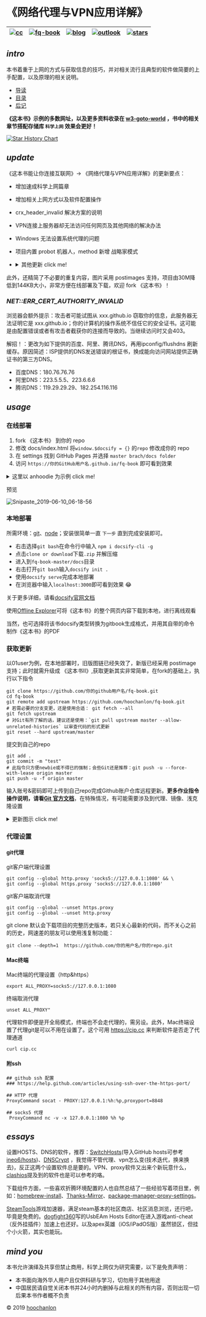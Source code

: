 # 《网络代理与VPN应用详解》

|[![cc](https://i.creativecommons.org/l/by-nc/4.0/80x15.png)](http://creativecommons.org/licenses/by-nc/4.0/)|[![fq-book](https://img.shields.io/badge/%F0%9F%93%96book-fq--book-red.svg?longCache=true&style=flat-square)](https://hoochanlon.github.io/fq-book)|[![blog](https://img.shields.io/badge/%F0%9F%94%97blog-hoochanlon-lightgrey.svg?longCache=true&style=flat-square)](https://hoochanlon.github.io/)|[![outlook](https://img.shields.io/badge/%F0%9F%93%A7hotmail-@邮箱联系-blue.svg?longCache=true&style=flat-square)](mailto:hoochanlon@outlook.com)|[![stars](https://img.shields.io/github/stars/hoochanlon/fq-book.svg?style=social)](https://github.com/hoochanlon/fq-book)
|:-:|:-:|:-:|:-:|:-:|

## ***intro***

本书着重于上网的方式与获取信息的技巧，并对相关流行且典型的软件做简要的上手配置，以及原理的相关说明。

* [导读](docs/README.md)
* [目录](docs/_sidebar.md)
* [后记](docs/postscript.md)

**《这本书》示例的多数网址，以及更多资料收录在 [w3-goto-world](https://github.com/hoochanlon/w3-goto-world) ，书中的相关章节搭配存储库 `科学上网` 效果会更好！**

<!--[![Stargazers over time](https://starchart.cc/hoochanlon/fq-book.svg)](https://starchart.cc/hoochanlon/fq-book)-->

[![Star History Chart](https://api.star-history.com/svg?repos=hoochanlon/fq-book&type=Date)](https://star-history.com/#hoochanlon/fq-book&Date)

## ***update***

《这本书能让你连接互联网》-> 《网络代理与VPN应用详解》的更新要点：

* 增加速成科学上网篇章
* 增加相关上网方式以及软件配置操作
* crx_header_invalid 解决方案的说明
* VPN连接上服务器却无法访问任何网页及其他网络的解决办法
* Windows 无法设置系统代理的问题
* 项目内置 probot 机器人，method 新增 战略家模式

* <details><summary>其他更新 click me! </summary>

    * 增加对虚拟电话注册方案的说明
    * 谷歌新账户注册方式
    * 网页时光机以及查找相似站点
    * 利用个人博客作为连接互联网的中转

    </details>

此外，还精简了不必要的重复内容，图片采用 postimages 支持，项目由30M降低到144KB大小，非常方便在线部署及下载，欢迎 fork 《这本书》！

### ***NET::ERR_CERT_AUTHORITY_INVALID***

浏览器会额外提示：攻击者可能试图从 xxx.github.io 窃取你的信息，此服务器无法证明它是 xxx.github.io；你的计算机的操作系统不信任它的安全证书。这可能是由配置错误或者有攻击者截获你的连接而导致的。当继续访问时又会403。

解招！：更改为如下提供的百度、阿里、腾讯DNS，再用ipconfig/flushdns 刷新缓存。原因简述：ISP提供的DNS发送错误的根证书，换成能向访问网站提供正确证书的第三方DNS。

* 百度DNS：180.76.76.76
* 阿里DNS：223.5.5.5、223.6.6.6
* 腾讯DNS：119.29.29.29、182.254.116.116

## ***usage***

### 在线部署

1. fork 《这本书》 到你的 repo
2. 修改 docs/index.html 将`window.$docsify = {}` 的`repo` 修改成你的 repo
3. 在 settings 找到 GitHub Pages 并选择 `master brach/docs folder` 
4. 访问 `https://你的GitHub用户名.github.io/fq-book` 即可看到效果

<details><summary>这里以 anhoodie 为示例 click me! </summary>

![](https://user-images.githubusercontent.com/35732922/59164863-80b72000-8b45-11e9-8807-849ba56056f4.png)

![](https://user-images.githubusercontent.com/35732922/59164963-e061fb00-8b46-11e9-9647-c827fa784e38.png)

</details>

<!--<details><summary> click me! </summary></details>-->

预览

![Snipaste_2019-06-10_06-18-56](https://user-images.githubusercontent.com/35732922/59165031-d7255e00-8b47-11e9-8a5b-829b61afeb24.png)


### 本地部署

 
所需环境：[git](https://git-scm.com/)、[node](https://nodejs.org/zh-cn)；安装很简单一直 `下一步` 直到完成安装即可。

* 右击选择`git bash`在命令行中输入 `npm i docsify-cli -g`
* 点击`clone or download`下载`.zip` 并解压缩
* 进入到`fq-book-master/docs`目录
* 右击打开`git bash`输入`docsify init .`
* 使用`docsify serve`完成本地部署
* 在浏览器中输入`localhost:3000`即可看到效果 :joy: 

关于更多详细，请看[docsify官网文档](https://docsify.js.org/)

使用[Offline Explorer](https://www.52pojie.cn/thread-790037-1-1.html)可将《这本书》的整个网页内容下载到本地，进行离线观看

当然，也可选择将该书docsify类型转换为gitbook生成格式，并用其自带的命令制作《这本书》的PDF

<!--
也可使用[wkhtmltopdf](https://github.com/wkhtmltopdf/wkhtmltopdf)  以及结合[tools.pdf24.org](https://tools.pdf24.org/zh/webpage-to-pdf)制作《这本书》的PDF
-->

### 获取更新

以01user为例，在本地部署时，旧版图链已经失效了，新版已经采用 postimage 支持；此时就需升级成 《这本书Ⅱ》,获取更新其实非常简单，在fork的基础上，执行以下指令

```
git clone https://github.com/你的github用户名/fq-book.git
cd fq-book
git remote add upstream https://github.com/hoochanlon/fq-book.git
# 若需必要的分支变更，还是使用合适： git fetch --all
git fetch upstream
# 对Git有所了解的话，建议还是使用：`git pull upstream master --allow-unrelated-histories` 以审查代码的形式更新
git reset --hard upstream/master

```
提交到自己的repo

```
git add .
git commit -m "test"
# 此指令只方便newbie或不得已的强制；会些Git还是推荐：git push -u --force-with-lease origin master
git push -u -f origin master  
```

输入账号&密码即可上传到自己repo完成Github账户仓库远程更新。**更多作业指令操作说明，请看[Git 官方文档](https://git-scm.com/book/zh/v2)**，在特殊情况，有可能需要涉及到代理、镜像、浅克隆设置

<details><summary>更新图示 click me! </summary>

![](https://i.postimg.cc/YSY78GPL/Snipaste-2019-06-12-15-59-16.png)

![](https://i.postimg.cc/pTrZRztp/Snipaste-2019-06-12-16-40-01.png)

部署测试

![](https://i.postimg.cc/dV1tRjrW/Snipaste-2019-06-12-16-42-04.png)

提交到repo

![](https://i.postimg.cc/tRkjrVX8/Snipaste-2019-06-12-16-43-37.png)

</details>

### 代理设置

#### git代理

git客户端代理设置

```
git config --global http.proxy 'socks5://127.0.0.1:1080' && \
git config --global https.proxy 'socks5://127.0.0.1:1080'
```

git客户端取消代理

```
git config --global --unset https.proxy
git config --global --unset http.proxy
```

git clone 默认会下载项目的完整历史版本，若只关心最新的代码，而不关心之前的历史，网速差的朋友可以使用浅复制功能：

```
git clone --depth=1  https://github.com/你的用户名/你的repo.git
```

#### Mac终端

Mac终端的代理设置（http&https）

```
export ALL_PROXY=socks5://127.0.0.1:1080
```

终端取消代理

```
unset ALL_PROXY"
```

代理软件即便是开全局模式，终端也不会走代理的，需另设。此外，Mac终端设置了代理git是可以不用在设置了。这个可用 https://cip.cc 来判断软件是否走了代理通道

```
curl cip.cc
```


#### 附ssh

```
## github ssh 配置
### https://help.github.com/articles/using-ssh-over-the-https-port/

## HTTP 代理
ProxyCommand socat - PROXY:127.0.0.1:%h:%p,proxyport=8848

## socks5 代理
 ProxyCommand nc -v -x 127.0.0.1:1080 %h %p

```


## ***essays***

设置HOSTS、DNS的软件，推荐：[SwitchHosts](https://github.com/oldj/SwitchHosts)(导入GitHub hosts可参考[ineo6/hosts](https://github.com/ineo6/hosts))、[DNSCrypt](https://github.com/DNSCrypt/dnscrypt-proxy) ，我觉得不管代理、vpn怎么变(技术迭代，换来换去)，反正这两个设置软件总是要的。VPN、proxy软件又出来个新玩意什么，[clashios](https://clashios.com/about-me/)提及到的软件也是可以参考的咯。

下载组件方面，一些喜欢折腾环境配置的人也自然总结了一些经验写着项目里，例如：[homebrew-install](https://github.com/ineo6/homebrew-install)、[Thanks-Mirror](https://github.com/eryajf/Thanks-Mirror)、[package-manager-proxy-settings](https://github.com/comwrg/package-manager-proxy-settings)。

[SteamTools](https://github.com/BeyondDimension/SteamTools)游戏加速器，满足steam基本的社区商店、社区消息浏览，还行吧，毕竟是免费的。[dogfight360](https://www.dogfight360.com/blog/475/#comment-25207)写的UsbEAm Hosts Editor在进入游戏anti-cheat（反外挂插件）加速上也还好。以及apex英雄（iOS/iPadOS版）虽然锁区，但挂个小火箭，其实也能玩。


## ***mind you*** 

本书允许演绎及共享但禁止商用，科学上网仅为研究需要，以下是免责声明：

* 本书面向海外华人用户且仅供科研与学习，切勿用于其他用途
* 中国居民请自觉关闭本书并24小时内删掉与此相关的所有内容，否则出现一切后果本书作者概不负责

© 2019 [hoochanlon](https://github.com/hoochanlon)




